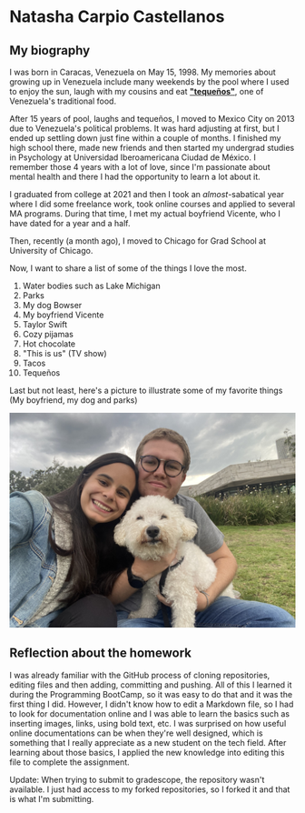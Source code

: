 
# Natasha Carpio Castellanos

## My biography 

I was born in Caracas, Venezuela on May 15, 1998. My memories about growing up in Venezuela include many
weekends by the pool where I used to enjoy the sun, laugh with my cousins and eat [**"tequeños"**](https://www.tablespoon.com/recipes/venezuelan-tequenos/340e85e0-8337-49fa-9c16-763c5634f75d), one of Venezuela's traditional food. 

After 15 years of pool, laughs and tequeños, I moved to Mexico City on 2013 due to Venezuela's political problems. It was hard adjusting at first, but I ended up settling down just fine within a couple of months. I finished my high school there, made new friends and then started my undergrad studies in Psychology at Universidad Iberoamericana Ciudad de México. I remember those 4 years with a lot of love, since I'm passionate about mental health and there I had the opportunity to learn a lot about it. 

I graduated from college at 2021 and then I took an *almost*-sabatical year where I did some freelance work, took online courses and applied to several MA programs. During that time, I met my actual boyfriend Vicente, who I have dated for a year and a half. 

Then, recently (a month ago), I moved to Chicago for Grad School at University of Chicago.

Now, I want to share a list of some of the things I love the most.

1. Water bodies such as Lake Michigan
2. Parks
3. My dog Bowser 
4. My boyfriend Vicente
5. Taylor Swift
6. Cozy pijamas
7. Hot chocolate
8. "This is us" (TV show)
9. Tacos
10. Tequeños

Last but not least, here's a picture to illustrate some of my favorite things (My boyfriend, my dog and parks)

![Picture of myself with my boyfriend Vicente and my dog Bowser](IMG_6608.jpeg)

## Reflection about the homework 

I was already familiar with the GitHub process of cloning repositories, editing files and then adding, committing and pushing. All of this I learned it during the Programming BootCamp, so it was easy to do that and it was the first thing I did. However, I didn't know how to edit a Markdown file, so I had to look for documentation online and I was able to learn the basics such as inserting images, links, using bold text, etc. I was surprised on how useful online documentations can be when they're well designed, which is something that I really appreciate as a new student on the tech field. After learning about those basics, I applied the new knowledge into editing this file to complete the assignment. 

Update: When trying to submit to gradescope, the repository wasn't available. I just had access to my forked repositories, so I forked it and that is what I'm submitting. 